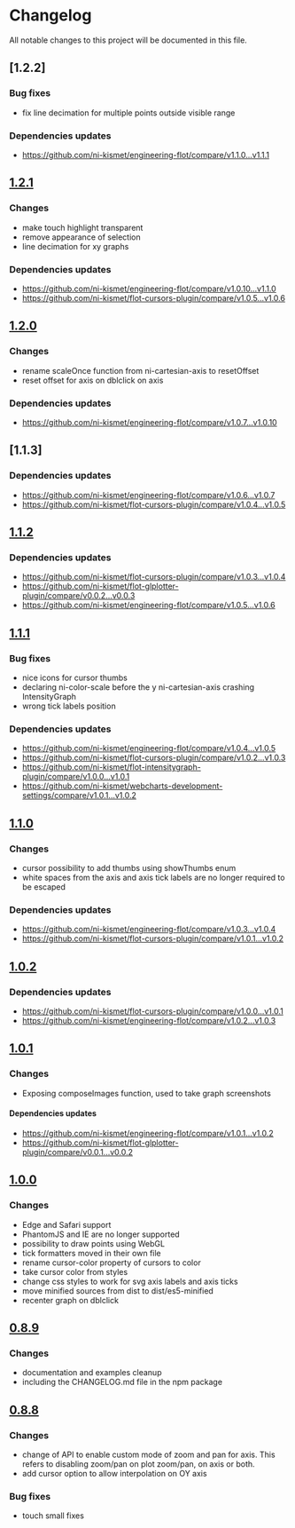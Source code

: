 # Changelog
All notable changes to this project will be documented in this file.

## [1.2.2]

### Bug fixes ###
- fix line decimation for multiple points outside visible range

### Dependencies updates ###
- https://github.com/ni-kismet/engineering-flot/compare/v1.1.0...v1.1.1


## [1.2.1]

### Changes ###
- make touch highlight transparent
- remove appearance of selection
- line decimation for xy graphs

### Dependencies updates ###
- https://github.com/ni-kismet/engineering-flot/compare/v1.0.10...v1.1.0
- https://github.com/ni-kismet/flot-cursors-plugin/compare/v1.0.5...v1.0.6


## [1.2.0]

### Changes ###
- rename scaleOnce function from ni-cartesian-axis to resetOffset
- reset offset for axis on dblclick on axis

### Dependencies updates ###
- https://github.com/ni-kismet/engineering-flot/compare/v1.0.7...v1.0.10


## [1.1.3]

### Dependencies updates ###
- https://github.com/ni-kismet/engineering-flot/compare/v1.0.6...v1.0.7
- https://github.com/ni-kismet/flot-cursors-plugin/compare/v1.0.4...v1.0.5

## [1.1.2]

### Dependencies updates ###
- https://github.com/ni-kismet/flot-cursors-plugin/compare/v1.0.3...v1.0.4
- https://github.com/ni-kismet/flot-glplotter-plugin/compare/v0.0.2...v0.0.3
- https://github.com/ni-kismet/engineering-flot/compare/v1.0.5...v1.0.6

## [1.1.1]

### Bug fixes ###
- nice icons for cursor thumbs
- declaring ni-color-scale before the y ni-cartesian-axis crashing IntensityGraph
- wrong tick labels position

### Dependencies updates ###
- https://github.com/ni-kismet/engineering-flot/compare/v1.0.4...v1.0.5
- https://github.com/ni-kismet/flot-cursors-plugin/compare/v1.0.2...v1.0.3
- https://github.com/ni-kismet/flot-intensitygraph-plugin/compare/v1.0.0...v1.0.1
- https://github.com/ni-kismet/webcharts-development-settings/compare/v1.0.1...v1.0.2


## [1.1.0]

### Changes ###
- cursor possibility to add thumbs using showThumbs enum
- white spaces from the axis and axis tick labels are no longer required to be escaped

### Dependencies updates ###
- https://github.com/ni-kismet/engineering-flot/compare/v1.0.3...v1.0.4
- https://github.com/ni-kismet/flot-cursors-plugin/compare/v1.0.1...v1.0.2


## [1.0.2]

### Dependencies updates ###
- https://github.com/ni-kismet/flot-cursors-plugin/compare/v1.0.0...v1.0.1
- https://github.com/ni-kismet/engineering-flot/compare/v1.0.2...v1.0.3


## [1.0.1]

### Changes ###
- Exposing composeImages function, used to take graph screenshots

#### Dependencies updates ####
- https://github.com/ni-kismet/engineering-flot/compare/v1.0.1...v1.0.2
- https://github.com/ni-kismet/flot-glplotter-plugin/compare/v0.0.1...v0.0.2

## [1.0.0]

### Changes ###
- Edge and Safari support
- PhantomJS and IE are no longer supported
- possibility to draw points using WebGL
- tick formatters moved in their own file
- rename cursor-color property of cursors to color
- take cursor color from styles
- change css styles to work for svg  axis labels and axis ticks
- move minified sources from dist to dist/es5-minified
- recenter graph on dblclick


## [0.8.9]

### Changes ###
- documentation and examples cleanup
- including the CHANGELOG.md file in the npm package


## [0.8.8]

### Changes ###
- change of API to enable custom mode of zoom and pan for axis. This refers to
disabling zoom/pan on plot zoom/pan, on axis or both.
- add cursor option to allow interpolation on OY axis

### Bug fixes ###
- touch small fixes  

[1.2.1]: https://github.com/ni-kismet/webcharts/compare/v1.2.0...v1.2.1
[1.2.0]: https://github.com/ni-kismet/webcharts/compare/v1.1.2...v1.2.0
[1.1.2]: https://github.com/ni-kismet/webcharts/compare/v1.1.1...v1.1.2
[1.1.1]: https://github.com/ni-kismet/webcharts/compare/v1.1.0...v1.1.1
[1.1.0]: https://github.com/ni-kismet/webcharts/compare/v1.0.2...v1.1.0
[1.0.2]: https://github.com/ni-kismet/webcharts/compare/v1.0.1...v1.0.2
[1.0.1]: https://github.com/ni-kismet/webcharts/compare/v1.0.0...v1.0.1
[1.0.0]: https://github.com/ni-kismet/webcharts/compare/v0.8.9...v1.0.0
[0.8.9]: https://github.com/ni-kismet/webcharts/compare/v0.8.8...v0.8.9
[0.8.8]: https://github.com/ni-kismet/webcharts/compare/v0.8.7...v0.8.8
